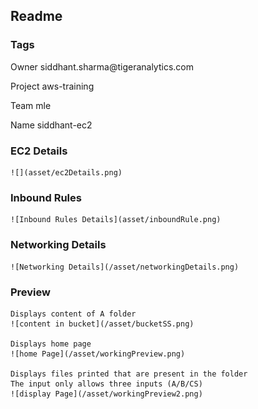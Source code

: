 
## Readme

### Tags
<p>Owner siddhant.sharma@tigeranalytics.com</p>
<p>Project aws-training</p>
<p>Team mle</p>
<p>Name siddhant-ec2</p>

### EC2 Details

    ![](asset/ec2Details.png)

### Inbound Rules

    ![Inbound Rules Details](asset/inboundRule.png)

### Networking Details

    ![Networking Details](/asset/networkingDetails.png)

### Preview

    Displays content of A folder
    ![content in bucket](/asset/bucketSS.png)

    Displays home page
    ![home Page](/asset/workingPreview.png)

    Displays files printed that are present in the folder
    The input only allows three inputs (A/B/CS)
    ![display Page](/asset/workingPreview2.png)
